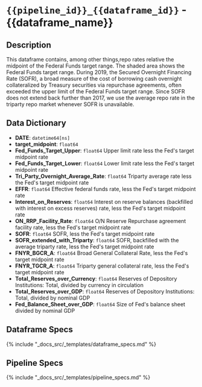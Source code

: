 # `{{pipeline_id}}_{{dataframe_id}}` - {{dataframe_name}}

## Description

This dataframe contains, among other things,repo rates relative the midpoint of the Federal Funds target range. The shaded area shows the Federal Funds target range. During 2019, the Secured Overnight Financing Rate (SOFR), a broad measure of the cost of borrowing cash overnight collateralized by Treasury securities via repurchase agreements, often exceeded the upper limit of the Federal Funds target range. Since SOFR does not extend back further than 2017, we use the average repo rate in the triparty repo market whenever SOFR is unavailable.

## Data Dictionary

- **DATE**: `datetime64[ns]`
- **target_midpoint**: `float64`
- **Fed_Funds_Target_Upper**: `float64` Upper limit rate less the Fed's target midpoint rate
- **Fed_Funds_Target_Lower**: `float64` Lower limit rate less the Fed's target midpoint rate
- **Tri_Party_Overnight_Average_Rate**: `float64` Triparty average rate less the Fed's target midpoint rate
- **EFFR**: `float64` Effective federal funds rate, less the Fed's target midpoint rate
- **Interest_on_Reserves**: `float64` Interest on reserve balances (backfilled with interest on excess reserves) rate, less the Fed's target midpoint rate
- **ON_RRP_Facility_Rate**: `float64` O/N Reserve Repurchase agreement facility rate, less the Fed's target midpoint rate
- **SOFR**: `float64` SOFR, less the Fed's target midpoint rate
- **SOFR_extended_with_Triparty**: `float64` SOFR, backfilled with the average triparty rate, less the Fed's target midpoint rate
- **FNYR_BGCR_A**: `float64` Broad General Collateral Rate, less the Fed's target midpoint rate
- **FNYR_TGCR_A**: `float64` Triparty general collateral rate, less the Fed's target midpoint rate
- **Total_Reserves_over_Currency**: `float64` Reserves of Depository Institutions: Total, divided by currency in circulation
- **Total_Reserves_over_GDP**: `float64` Reserves of Depository Institutions: Total, divided by nominal GDP
- **Fed_Balance_Sheet_over_GDP**: `float64` Size of Fed's balance sheet divided by nominal GDP


## Dataframe Specs

{% include "_docs_src/_templates/dataframe_specs.md" %}

## Pipeline Specs

{% include "_docs_src/_templates/pipeline_specs.md" %}
